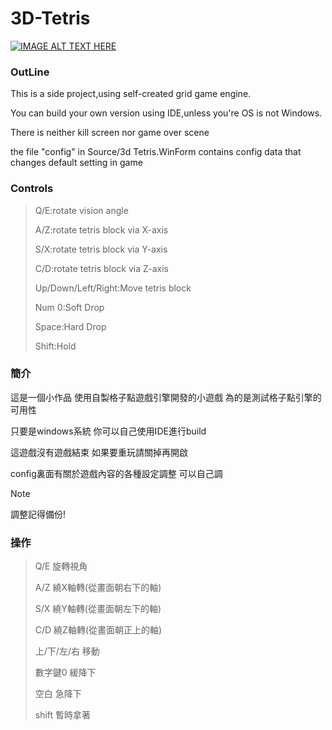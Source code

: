 # 3D-Tetris
[![IMAGE ALT TEXT HERE](https://img.youtube.com/vi/rDNiUyrNLas/0.jpg)](https://www.youtube.com/watch?v=rDNiUyrNLas)

### OutLine

This is a side project,using self-created grid game engine.

You can build your own version using IDE,unless you're OS is not Windows.

There is neither kill screen nor game over scene

the file "config" in Source/3d Tetris.WinForm contains config data that changes default setting in game

### Controls 

> Q/E:rotate vision angle
> 
> A/Z:rotate tetris block via X-axis
> 
> S/X:rotate tetris block via Y-axis
> 
> C/D:rotate tetris block via Z-axis
> 
> Up/Down/Left/Right:Move tetris block
> 
> Num 0:Soft Drop
> 
> Space:Hard Drop
> 
> Shift:Hold

### 簡介

這是一個小作品 使用自製格子點遊戲引擎開發的小遊戲 為的是測試格子點引擎的可用性

只要是windows系統 你可以自己使用IDE進行build

這遊戲沒有遊戲結束 如果要重玩請關掉再開啟


config裏面有關於遊戲內容的各種設定調整
可以自己調

> [!NOTE]
> 調整記得備份!

### 操作


> Q/E 旋轉視角
> 
> A/Z 繞X軸轉(從畫面朝右下的軸)
> 
> S/X 繞Y軸轉(從畫面朝左下的軸)
> 
> C/D 繞Z軸轉(從畫面朝正上的軸)
> 
> 上/下/左/右 移動
> 
> 數字鍵0 緩降下
> 
> 空白 急降下
> 
> shift 暫時拿著



